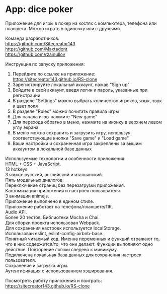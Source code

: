 # App: dice poker  
  
Приложение для игры в покер на костях с компьютера, телефона или планшета. Можно играть в одиночку или с друзьями.  
  
Команда разработчиков:  
https://github.com/Sitecreator143  
https://github.com/Maxtadont  
https://github.com/rzainullov  

Инструкция по запуску приложения:  
1) Перейдите по ссылке на приложение: https://sitecreator143.github.io/RS-clone  
2) Зарегистрируйте локальный аккаунт, нажав "Sign up"  
3) Войдите в свой аккаунт, введя логин и пароль, указанные при регистрации  
4) В разделе "Settings" можно выбрать количество игроков, язык, звук и цвет поля  
5) В разделе "Rules" можно почитать правила игры  
6) Для начала игры нажмите "New game"  
7) Для перехода обратно в меню, нажмите на иконку в верхнем левом углу экрана  
8) В меню можно сохранить и загрузить игру, используя соответствующие кнопки "Save game" и "Load game"  
9) Ваши настройки и сохраненная игра закреплены за вышим аккаунтом в локальной базе данных  
  
Используемые технологии и особенности приложения:  
HTML + CSS + JavaScript.  
13 hotkeys.  
3 языка: русский, английский и итальянский.  
Пять модальных диалогов.  
Переключение страниц без перезагрузки приложения.  
Кастомизация приложения и настроек пользователя.  
3 анимации animejs.  
Приложение выполнено в едином стиле.  
Приложение работает на телефона/планшете/ПК.  
Audio API.  
Более 20 тестов. Библиотеки Mocha и Chai.  
Для сборки проекта использован Webpack.  
Для сохранения настроек используется localStorage.  
Использован eslint, eslint-config-airbnb-base.  
Понятный читаемый код. Именна переменных и функций отражают то, что в них содержится/то, что они делают. Функции выполняют одно действие. Повторение логики сведено к минимуму.  
Подключена локальная база данных для сохранения настроек пользователя.  
Сохранение и загрузка игры.  
Аутентификация с использованием хэширования.  
  
Посмотреть работу приложения и поиграть:  
https://sitecreator143.github.io/RS-clone